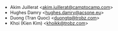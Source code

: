 - Akim Juillerat \<<akim.juillerat@camptocamp.com>\>
- Hughes Damry \<<hughes.damry@acsone.eu>\>
- Duong (Tran Quoc) \<<duongtq@trobz.com>\>
- Khoi (Kien Kim) \<<khoikk@trobz.com>\>
